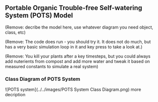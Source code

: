 ## **P**ortable **O**rganic **T**rouble-free **S**elf-watering System (**POTS**) Model

(Remove: decribe the model here, use whatever diagram you need object, class, etc)

(Remove: The code does run - you should try it. It does not do much, but has a very basic 
simulation loop in it and key press to take a look at.)

(Remove: You kill your plants after a key timesteps, but you could always add nuterients
from compost and add more water and tweak it based on measured constants to simulate
a real system)


### Class Diagram of POTS System
![POTS system](../../images/POTS System Class Diagram.png)
more decription